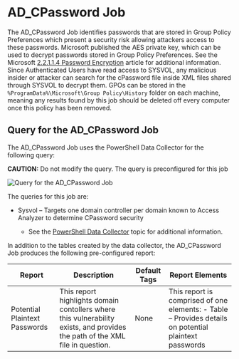 # AD_CPassword Job

The AD_CPassword Job identifies passwords that are stored in Group Policy Preferences which present
a security risk allowing attackers access to these passwords. Microsoft published the AES private
key, which can be used to decrypt passwords stored in Group Policy Preferences. See the Microsoft
[2.2.1.1.4 Password Encryption](https://learn.microsoft.com/en-us/openspecs/windows_protocols/ms-gppref/2c15cbf0-f086-4c74-8b70-1f2fa45dd4be)
article for additional information. Since Authenticated Users have read access to SYSVOL, any
malicious insider or attacker can search for the cPassword file inside XML files shared through
SYSVOL to decrypt them. GPOs can be stored in the `%ProgramData%\Microsoft\Group Policy\History`
folder on each machine, meaning any results found by this job should be deleted off every computer
once this policy has been removed.

## Query for the AD_CPassword Job

The AD_CPassword Job uses the PowerShell Data Collector for the following query:

**CAUTION:** Do not modify the query. The query is preconfigured for this job

![Query for the AD_CPassword Job](/img/product_docs/accessanalyzer/solutions/activedirectory/grouppolicy/cpasswordquery.webp)

The queries for this job are:

- Sysvol – Targets one domain controller per domain known to Access Analyzer to determine CPassword
  security

  - See the [PowerShell Data Collector](/docs/accessanalyzer/12.0/administration/data-collectors/powershell/overview.md) topic
    for additional information.

In addition to the tables created by the data collector, the AD_CPassword Job produces the following
pre-configured report:

| Report                        | Description                                                                                                                  | Default Tags | Report Elements                                                                                       |
| ----------------------------- | ---------------------------------------------------------------------------------------------------------------------------- | ------------ | ----------------------------------------------------------------------------------------------------- |
| Potential Plaintext Passwords | This report highlights domain contollers where this vulnerability exists, and provides the path of the XML file in question. | None         | This report is comprised of one elements: - Table – Provides details on potential plaintext passwords |
